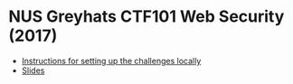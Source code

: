 # NUS Greyhats CTF101 Web Security (2017)

- [Instructions for setting up the challenges locally](./setup.md)
- [Slides](https://docs.google.com/presentation/d/e/2PACX-1vQmcXd1Ah3o7lvVdQBtoT9gwoMaCJFOadCn_ObRLs46ar68Cp3g4crpbn2mDrLVP0Jln2Yrzn8Wtrpj/pub?start=false&loop=false&delayms=5000&slide=id.g25388623f1_0_45)



